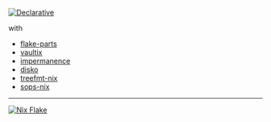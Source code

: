 
[![Declarative](https://img.shields.io/badge/Declarative-Configuration-success)](https://builtwithnix.org/)

with

+ [flake-parts](https://github.com/hercules-ci/flake-parts)
+ [vaultix](https://github.com/oluceps/vaultix)
+ [impermanence](https://github.com/nix-community/impermanence)
+ [disko](https://github.com/nix-community/disko)
+ [treefmt-nix](https://github.com/numtide/treefmt-nix)
+ [sops-nix](https://github.com/Mic92/sops-nix)

---
[![Nix Flake](https://img.shields.io/badge/Nix-Flake-blue.svg?logo=NixOS&logoColor=white)](https://nixos.wiki/wiki/Flakes)
